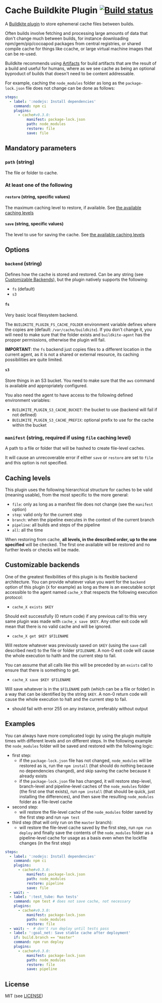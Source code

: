 # Cache Buildkite Plugin [![Build status](https://badge.buildkite.com/6e29c2a268dddb82724ba1bfb3abd484d8595631849f8dbc31.svg)](https://buildkite.com/buildkite/plugins-cache)

A [Buildkite plugin](https://buildkite.com/docs/agent/v3/plugins) to store ephemeral cache files between builds.

Often builds involve fetching and processing large amounts of data that don't change much between builds, for instance downloading npm/gem/pip/cocoapod packages from central registries, or shared compile cache for things like ccache, or large virtual machine images that can be re-used.

Buildkite recommends using [Artifacts](https://buildkite.com/docs/builds/artifacts) for build artifacts that are the result of a build and useful for humans, where as we see cache as being an optional byproduct of builds that doesn't need to be content addressable.

For example, caching the `node_modules` folder as long as the `package-lock.json` file does not change can be done as follows:

```yaml
steps:
  - label: ':nodejs: Install dependencies'
    command: npm ci
    plugins:
      - cache#v0.3.0:
          manifest: package-lock.json
          path: node_modules
          restore: file
          save: file
```

## Mandatory parameters

### `path` (string)

The file or folder to cache.

### At least one of the following

#### `restore` (string, specific values)

The maximum caching level to restore, if available. See [the available caching levels](#caching-levels)

#### `save` (string, specific values)

The level to use for saving the cache. See [the available caching levels](#caching-levels)

## Options

### `backend` (string)

Defines how the cache is stored and restored. Can be any string (see [Customizable Backends](#customizable-backends)), but the plugin natively supports the following:
* `fs` (default)
* `s3`

#### `fs`

Very basic local filesystem backend.

The `BUILDKITE_PLUGIN_FS_CACHE_FOLDER` environment variable defines where the copies are  (default: `/var/cache/buildkite`). If you don't change it, you will need to make sure that the folder exists and `buildkite-agent` has the propper permissions, otherwise the plugin will fail. 

**IMPORTANT**: the `fs` backend just copies files to a different location in the current agent, as it is not a shared or external resource, its caching possibilities are quite limited.

#### `s3`

Store things in an S3 bucket. You need to make sure that the `aws` command is available and appropriately configured.

You also need the agent to have access to the following defined environment variables:
* `BUILDKITE_PLUGIN_S3_CACHE_BUCKET`: the bucket to use (backend will fail if not defined)
* `BUILDKITE_PLUGIN_S3_CACHE_PREFIX`: optional prefix to use for the cache within the bucket 

### `manifest` (string, required if using `file` caching level)

A path to a file or folder that will be hashed to create file-level caches.

It will cause an unrecoverable error if either `save` or `restore` are set to `file` and this option is not specified.

## Caching levels

This plugin uses the following hierarchical structure for caches to be valid (meaning usable), from the most specific to the more general:
* `file`: only as long as a manifest file does not change (see the `manifest` option)
* `step`: valid only for the current step
* `branch`: when the pipeline executes in the context of the current branch
* `pipeline`: all builds and steps of the pipeline
* `all`: all the time

When restoring from cache, **all levels, in the described order, up to the one specified** will be checked. The first one available will be restored and no further levels or checks will be made.

## Customizable backends

One of the greatest flexibilities of this plugin is its flexible backend architecture. You can provide whatever value you want for the `backend` option of this plugin (`X` for example) as long as there is an executable script accessible to the agent named `cache_X` that respects the following execution protocol:

* `cache_X exists $KEY` 

Should exit successfully (0 return code) if any previous call to this very same plugin was made with `cache_x save $KEY`. Any other exit code will mean that there is no valid cache and will be ignored.

* `cache_X get $KEY $FILENAME`

Will restore whatever was previously saved on `$KEY` (using the `save` call described next) to the file or folder `$FILENAME`. A non-0 exit code will cause the whole execution to halth and the current step to fail.

You can assume that all calls like this will be preceded by an `exists` call to ensure that there is something to get.

* `cache_X save $KEY $FILENAME`

Will save whatever is in the `$FILENAME` path (which can be a file or folder) in a way that can be identified by the string `$KEY`. A non-0 return code will cause the whole execution to halt and the current step to fail.

* should fail with error 255 on any instance, preferably without output

## Examples

You can always have more complicated logic by using the plugin multiple times with different levels and on different steps. In the following example the `node_modules` folder will be saved and restored with the following logic:

* first step:
  - if the `package-lock.json` file has not changed, `node_modules` will be restored as is, run the `npm install` (that should do nothing because no dependencies changed), and skip saving the cache because it already exists
  - if the `package-lock.json` file has changed, it will restore step-level, branch-level and pipeline-level caches of the `node_modules` folder (the first one that exists), run `npm install` (that should be quick, just installing the differences), and then save the resulting `node_modules` folder as a file-level cache
* second step:
  - will restore the file-level cache of the `node_modules` folder saved by the first step and run `npm test`
* third step (that will only run on the `master` branch):
  - will restore the file-level cache saved by the first step, run `npm run deploy` and finally save the contents of the `node_modules` folder as a pipeline-level cache for usage as a basis even when the lockfile changes (in the first step)

```yaml
steps:
  - label: ':nodejs: Install dependencies'
    command: npm ci 
    plugins:
      - cache#v0.3.0:
          manifest: package-lock.json
          path: node_modules
          restore: pipeline
          save: file
  - wait: ~
  - label: ':test_tube: Run tests'
    command: npm test # does not save cache, not necessary
    plugins:
      - cache#v0.3.0:
          manifest: package-lock.json
          path: node_modules
          restore: file
  - wait: ~  # don't run deploy until tests pass
  - label: ':goal_net: Save stable cache after deployment'
    if: build.branch == "master"
    command: npm run deploy
    plugins:
      - cache#v0.3.0:
          manifest: package-lock.json
          path: node_modules
          restore: file
          save: pipeline

```

## License

MIT (see [LICENSE](LICENSE))
